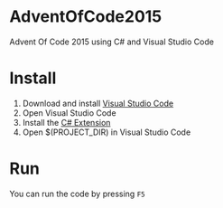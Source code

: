 # AdventOfCode2015

Advent Of Code 2015 using C# and Visual Studio Code

# Install
1. Download and install [Visual Studio Code](https://code.visualstudio.com/)
2. Open Visual Studio Code
3. Install the [C# Extension](https://marketplace.visualstudio.com/items?itemName=ms-dotnettools.csharp)
4. Open $(PROJECT_DIR) in Visual Studio Code

# Run
You can run the code by pressing `F5`
